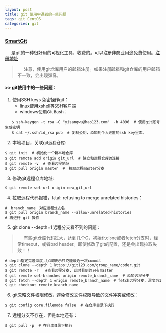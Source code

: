```yaml
---
layout: post
title: git 使用中遇到的一些问题
tags: git CentOS
categories: git
---
```

<style type="text/css">
    p{text-indent: 20px}
</style>
### [SmartGit](https://www.syntevo.com/smartgit/download/)  
是git的一种很好用的可视化工具，收费的。可以注册非商业用途免费使用。[注册地址](https://www.syntevo.com/cn/smartgit/register-non-commercial)
><p>注意，使用git仓库用户的邮箱注册。如果注册邮箱和git仓库的用户邮箱不一致，会出现弹窗。</p>

#### >>  git使用中的一些问题：

1. 使用SSH keys 免密操作git：
   - linux使用xshell等SSH客户端
   - windows使用Git Bash：
```shell
   $ ssh-keygen -t rsa -C "yisangwu@hao123.com"  -b 4096  # 使用git账号生成密钥
   $ cat ~/.ssh/id_rsa.pub  # 复制公钥，添加到个人设置的ssh key里面。
```
2. 本地项目，关联git远程仓库:
```shell
$ git init  # 初始化一个新本地仓库
$ git remote add origin git_url  # 建立和远程仓库的连接
$ git remote -v  # 查看远程地址
$ git pull origin master  #　拉取远程master分支
```
3. 修改git远程仓库地址:
```shell
$ git remote set-url origin new_git_url
```
4. 拉取远程代码报错，fatal: refusing to merge unrelated histories：
```shell
#　branch_name　对应远程分支名
$ git pull origin branch_name --allow-unrelated-histories  
# 再进行 git 操作
```
5. git clone --depth=1 远程分支看不到的问题：
> 有些git仓库代码过大，达到几个G，初始化clone或者fetch分支时，经常timeout，或者bad header。即使修改了git的配置，还是会出现拉取失败！！
```shell
# depth指定克隆深度,为1即表示只克隆最近一次commit
$ git clone --depth 1 https://git123.com/group_name/coder.git
$ git remote -r   #查看远程分支, 此时看到的只有master
$ git remote set-branches origin remote_branch_name  # 添加远程分支
$ git fetch --depth 1 origin remote_branch_name  # fetch远程分支，深度为1
$ git checkout remote_branch_name
```
6. git忽略文件权限修改，避免修改文件权限导致的文件冲突或修改：
```shell
$ git config core.filemode false  # 在仓库目录下执行
```
7. 远程分支不存在，但是本地还有：
```shell
$ git pull -p  # 在仓库目录下执行
```
